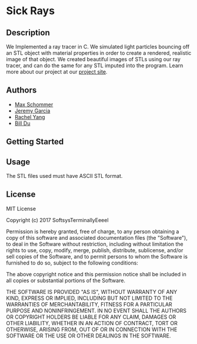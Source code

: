 # Sick Rays

## Description
We Implemented a ray tracer in C. We simulated light particles bouncing off an STL object with material properties in order to create a rendered, realistic image of that object. We created beautiful images of STLs using our ray tracer, and can do the same for any STL imputed into the program. Learn more about our project at our [project site](https://maxschommer.github.io/SoftSys_Terminally_Eeeel).

## Authors
* [Max Schommer](http://www.maxschommer.com/)
* [Jeremy Garcia](https://github.com/jag-123)
* [Rachel Yang](rachelyang02.github.io)
* [Bill Du](https://github.com/DHZBill)

## Getting Started 

## Usage
The STL files used must have ASCII STL format.

## License
MIT License

Copyright (c) 2017 SoftsysTerminallyEeeel

Permission is hereby granted, free of charge, to any person obtaining a copy
of this software and associated documentation files (the "Software"), to deal
in the Software without restriction, including without limitation the rights
to use, copy, modify, merge, publish, distribute, sublicense, and/or sell
copies of the Software, and to permit persons to whom the Software is
furnished to do so, subject to the following conditions:

The above copyright notice and this permission notice shall be included in all
copies or substantial portions of the Software.

THE SOFTWARE IS PROVIDED "AS IS", WITHOUT WARRANTY OF ANY KIND, EXPRESS OR
IMPLIED, INCLUDING BUT NOT LIMITED TO THE WARRANTIES OF MERCHANTABILITY,
FITNESS FOR A PARTICULAR PURPOSE AND NONINFRINGEMENT. IN NO EVENT SHALL THE
AUTHORS OR COPYRIGHT HOLDERS BE LIABLE FOR ANY CLAIM, DAMAGES OR OTHER
LIABILITY, WHETHER IN AN ACTION OF CONTRACT, TORT OR OTHERWISE, ARISING FROM,
OUT OF OR IN CONNECTION WITH THE SOFTWARE OR THE USE OR OTHER DEALINGS IN THE
SOFTWARE.
